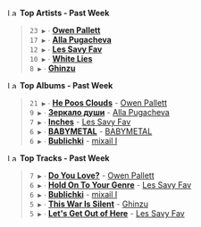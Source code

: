 <!--START_LASTFM_ARTISTS:{"period": "7day", "rows": 5}-->
<a href="https://last.fm" target="_blank"><img src="https://user-images.githubusercontent.com/17434202/215290617-e793598d-d7c9-428f-9975-156db1ba89cc.svg" alt="Last.fm Logo" width="18" height="13"/></a> **Top Artists - Past Week**

> `23 ▶️` ∙ **[Owen Pallett](https://www.last.fm/music/Owen+Pallett)**<br/>
> `17 ▶️` ∙ **[Alla Pugacheva](https://www.last.fm/music/Alla+Pugacheva)**<br/>
> `12 ▶️` ∙ **[Les Savy Fav](https://www.last.fm/music/Les+Savy+Fav)**<br/>
> `10 ▶️` ∙ **[White Lies](https://www.last.fm/music/White+Lies)**<br/>
> `8 ▶️` ∙ **[Ghinzu](https://www.last.fm/music/Ghinzu)**<br/>
<!--END_LASTFM_ARTISTS-->

<!--START_LASTFM_ALBUMS:{"period": "7day", "rows": 5}-->
<a href="https://last.fm" target="_blank"><img src="https://user-images.githubusercontent.com/17434202/215290617-e793598d-d7c9-428f-9975-156db1ba89cc.svg" alt="Last.fm Logo" width="18" height="13"/></a> **Top Albums - Past Week**

> `21 ▶️` ∙ **[He Poos Clouds](https://www.last.fm/music/Owen+Pallett/He+Poos+Clouds)** - [Owen Pallett](https://www.last.fm/music/Owen+Pallett)<br/>
> `9 ▶️` ∙ **[Зеркало души](https://www.last.fm/music/Alla+Pugacheva/%D0%97%D0%B5%D1%80%D0%BA%D0%B0%D0%BB%D0%BE+%D0%B4%D1%83%D1%88%D0%B8)** - [Alla Pugacheva](https://www.last.fm/music/Alla+Pugacheva)<br/>
> `7 ▶️` ∙ **[Inches](https://www.last.fm/music/Les+Savy+Fav/Inches)** - [Les Savy Fav](https://www.last.fm/music/Les+Savy+Fav)<br/>
> `6 ▶️` ∙ **[BABYMETAL](https://www.last.fm/music/BABYMETAL/BABYMETAL)** - [BABYMETAL](https://www.last.fm/music/BABYMETAL)<br/>
> `6 ▶️` ∙ **[Bublichki](https://www.last.fm/music/mixail+I/Bublichki)** - [mixail I](https://www.last.fm/music/mixail+I)<br/>
<!--END_LASTFM_ALBUMS-->

<!--START_LASTFM_TRACKS:{"period": "7day", "rows": 5}-->
<a href="https://last.fm" target="_blank"><img src="https://user-images.githubusercontent.com/17434202/215290617-e793598d-d7c9-428f-9975-156db1ba89cc.svg" alt="Last.fm Logo" width="18" height="13"/></a> **Top Tracks - Past Week**

> `7 ▶️` ∙ **[Do You Love?](https://www.last.fm/music/Owen+Pallett/_/Do+You+Love%3F)** - [Owen Pallett](https://www.last.fm/music/Owen+Pallett)<br/>
> `6 ▶️` ∙ **[Hold On To Your Genre](https://www.last.fm/music/Les+Savy+Fav/_/Hold+On+To+Your+Genre)** - [Les Savy Fav](https://www.last.fm/music/Les+Savy+Fav)<br/>
> `6 ▶️` ∙ **[Bublichki](https://www.last.fm/music/mixail+I/_/Bublichki)** - [mixail I](https://www.last.fm/music/mixail+I)<br/>
> `5 ▶️` ∙ **[This War Is Silent](https://www.last.fm/music/Ghinzu/_/This+War+Is+Silent)** - [Ghinzu](https://www.last.fm/music/Ghinzu)<br/>
> `5 ▶️` ∙ **[Let's Get Out of Here](https://www.last.fm/music/Les+Savy+Fav/_/Let%27s+Get+Out+of+Here)** - [Les Savy Fav](https://www.last.fm/music/Les+Savy+Fav)<br/>
<!--END_LASTFM_TRACKS-->